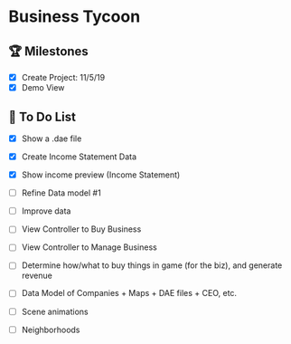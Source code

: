 #  Business Tycoon

## 🏆 Milestones

- [X] Create Project: 11/5/19
- [X] Demo View

## 📝 To Do List

- [X] Show a .dae file
- [X] Create Income Statement Data
- [X] Show income preview (Income Statement)

- [ ] Refine Data model #1


- [ ] Improve data
- [ ] View Controller to Buy Business
- [ ] View Controller to Manage Business
- [ ] Determine how/what to buy things in game (for the biz), and generate revenue

- [ ] Data Model of Companies + Maps + DAE files + CEO, etc.
- [ ] Scene animations
- [ ] Neighborhoods
